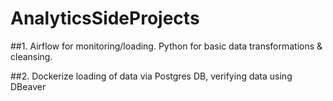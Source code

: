 # AnalyticsSideProjects
##1. Airflow for monitoring/loading. Python for basic data transformations & cleansing.

##2. Dockerize loading of data via Postgres DB, verifying data using DBeaver
